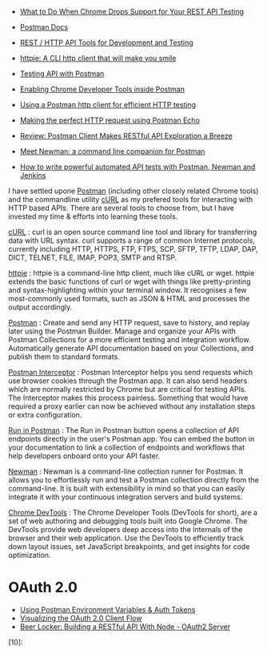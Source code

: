 * [What to Do When Chrome Drops Support for Your REST API Testing](https://dzone.com/articles/what-to-do-when-chrome-drops-support-for-your-rest)

* [Postman Docs](http://www.getpostman.com/docs/)
* [REST / HTTP API Tools for Development and Testing](http://fcfeibel.com/blog/2013/05/07/rest-http-api-tools-for-development-and-testing/)
* [httpie: A CLI http client that will make you smile](http://radek.io/2015/10/20/httpie/)
* [Testing API with Postman](http://www.sm-cloud.com/testing-api-with-postman/)
* [Enabling Chrome Developer Tools inside Postman](http://blog.getpostman.com/2014/01/27/enabling-chrome-developer-tools-inside-postman/)
* [Using a Postman http client for efficient HTTP testing](http://agiliq.com/blog/2014/09/using-postman/)
* [Making the perfect HTTP request using Postman Echo](http://blog.getpostman.com/2015/11/13/making-the-perfect-http-request-using-postman-echo/?utm_content=buffercf99f&utm_medium=social&utm_source=twitter.com&utm_campaign=buffer)
* [Review: Postman Client Makes RESTful API Exploration a Breeze](http://www.programmableweb.com/news/review-postman-client-makes-restful-api-exploration-breeze/brief/2014/01/27)
* [Meet Newman: a command line companion for Postman](http://blog.getpostman.com/2014/05/12/meet-newman-a-command-line-companion-for-postman/)
* [How to write powerful automated API tests with Postman, Newman and Jenkins](http://blog.getpostman.com/2015/09/03/how-to-write-powerful-automated-api-tests-with-postman-newman-and-jenkins/)

I have settled upone [Postman][01] (including other closely related Chrome tools)
and the commandline utility [cURL][03] as my prefered tools for interacting with HTTP based APIs.
There are several tools to choose from, but I have invested my time & efforts into learning these tools.

[cURL](https://curl.haxx.se/)
:   curl is an open source command line tool and library for transferring data with URL syntax.
    curl supports a range of common Internet protocols,
    currently including HTTP, HTTPS, FTP, FTPS, SCP, SFTP, TFTP, LDAP, DAP,
    DICT, TELNET, FILE, IMAP, POP3, SMTP and RTSP.

[httpie]()
:   httpie is a command-line http client, much like cURL or wget.
    httpie extends the basic functions of curl or wget with things like
    pretty-printing and syntax-highlighting within your terminal window.
    It recognises a few most-commonly used formats, such as JSON & HTML
    and processes the output accordingly.

[Postman](http://www.getpostman.com/)
:   Create and send any HTTP request, save to history, and replay later using the Postman Builder.
    Manage and organize your APIs with Postman Collections for a more efficient testing and integration workflow.
    Automatically generate API documentation based on your Collections, and publish them to standard formats.

[Postman Interceptor](https://chrome.google.com/webstore/detail/postman-interceptor/aicmkgpgakddgnaphhhpliifpcfhicfo/)
:   Postman Interceptor helps you send requests which use browser cookies through the Postman app.
    It can also send headers which are normally restricted by Chrome but are critical for testing APIs.
    The Interceptor makes this process painless.
    Something that would have required a proxy earlier can now be achieved without
    any installation steps or extra configuration.

[Run in Postman](http://www.getpostman.com/docs/run_button)
:  The Run in Postman button opens a collection of API endpoints directly in the user's Postman app.
    You can embed the button in your documentation to link a collection of endpoints
    and workflows that help developers onboard onto your API faster.

[Newman](https://www.npmjs.com/package/newman)
:   Newman is a command-line collection runner for Postman.
    It allows you to effortlessly run and test a Postman collection directly from the command-line.
    It is built with extensibility in mind so that you can easily integrate it
    with your continuous integration servers and build systems.

[Chrome DevTools](https://developer.chrome.com/devtools)
:   The Chrome Developer Tools (DevTools for short), are a set of web authoring
    and debugging tools built into Google Chrome.
    The DevTools provide web developers deep access into the internals of the browser
    and their web application.
    Use the DevTools to efficiently track down layout issues, set JavaScript breakpoints,
    and get insights for code optimization.

# OAuth 2.0
* [Using Postman Environment Variables & Auth Tokens](https://medium.com/@codebyjeff/using-postman-environment-variables-auth-tokens-ea9c4fe9d3d7#.ghq4nf8lp)
* [Visualizing the OAuth 2.0 Client Flow](http://techblog.constantcontact.com/api/visualizing-the-oauth-2-0-client-flow/)
* [Beer Locker: Building a RESTful API With Node - OAuth2 Server](http://scottksmith.com/blog/2014/07/02/beer-locker-building-a-restful-api-with-node-oauth2-server/)



[01]:https://www.getpostman.com/docs/introduction
[02]:https://curl.haxx.se/
[03]:http://linux.die.net/man/1/curl
[04]:
[05]:
[06]:
[07]:
[08]:
[09]:
[10]:


